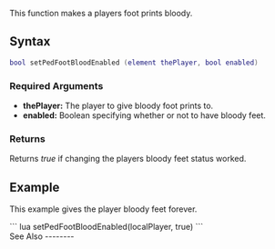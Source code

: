 This function makes a players foot prints bloody.

Syntax
------

``` lua
bool setPedFootBloodEnabled (element thePlayer, bool enabled)
```

### Required Arguments

-   **thePlayer:** The player to give bloody foot prints to.
-   **enabled:** Boolean specifying whether or not to have bloody feet.

### Returns

Returns *true* if changing the players bloody feet status worked.

Example
-------

This example gives the player bloody feet forever.

<section name="Client" class="client" show="true">
``` lua
setPedFootBloodEnabled(localPlayer, true)
```

</section>
See Also
--------
